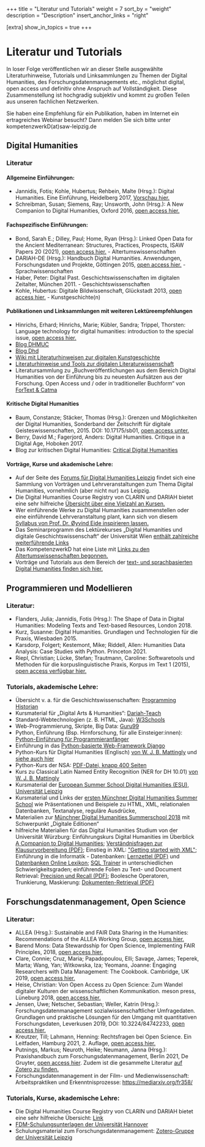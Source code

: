 +++
title = "Literatur und Tutorials"
weight = 7
sort_by = "weight"
description = "Description"
insert_anchor_links = "right"

[extra]
show_in_topics = true
+++

# Literatur und Tutorials

In loser Folge veröffentlichen wir an dieser Stelle ausgewählte Literaturhinweise, Tutorials und Linksammlungen zu Themen der Digital Humanities, des Forschungsdatenmanagements etc., möglichst digital, open access und definitiv ohne Anspruch auf Vollständigkeit. Diese Zusammenstellung ist hochgradig subjektiv und kommt zu großen Teilen aus unseren fachlichen Netzwerken.

Sie haben eine Empfehlung für ein Publikation, haben im Internet ein ertragreiches Webinar besucht? Dann melden Sie sich bitte unter kompetenzwerkD(at)saw-leipzig.de

## Digital Humanities
### Literatur 
#### Allgemeine Einführungen:
* Jannidis, Fotis; Kohle, Hubertus; Rehbein, Malte (Hrsg.): Digital Humanities. Eine Einführung, Heidelberg 2017, [Vorschau hier.](https://www.springer.com/de/book/9783476026224) 
* Schreibman, Susan; Siemens, Ray; Unsworth, John (Hrsg.): A New Companion to Digital Humanities, Oxford 2016, [open access hier.](http://www.digitalhumanities.org/companion/)

#### Fachspezifische Einführungen:
* Bond, Sarah E.; Dilley, Paul; Home, Ryan (Hrsg.): Linked Open Data for the Ancient Mediterranean: Structures, Practices, Prospects, ISAW Papers 20 (2021), [open access hier.](http://hdl.handle.net/2333.1/gqnk9kz2) - Altertumswissenschaften
* DARIAH-DE (Hrsg.): Handbuch Digital Humanities. Anwendungen, Forschungsdaten und Projekte, Göttingen 2015, [open access hier.](https://handbuch.tib.eu/w/DH-Handbuch) - Sprachwissenschaften
* Haber, Peter: Digital Past. Geschichtswissenschaften im digitalen Zeitalter, München 2011. - Geschichtswissenschaften
* Kohle, Hubertus: Digitale Bildwissenschaft, Glückstadt 2013, [open access hier.](http://archiv.ub.uni-heidelberg.de/artdok/volltexte/2013/2185) - Kunstgeschichte(n)

#### Publikationen und Linksammlungen mit weiteren Lektüreempfehlungen
* Hinrichs, Erhard; Hinrichs, Marie; Kübler, Sandra; Trippel, Thorsten: Language technology for digital humanities: introduction to the special issue, [open access hier.](https://link.springer.com/article/10.1007/s10579-019-09482-4)
* [Blog DHMUC](https://dhmuc.hypotheses.org/dh-reader)
* [Blog Dhd](https://dhd-blog.org/?p=12434) 
* [Wiki mit Literaturhinweisen zur digitalen Kunstgeschichte](https://www.digitale-kunstgeschichte.de/wiki/Literaturhinweise)
* [Literaturhinweise und Tools zur digitalen Literaturwissenschaft](https://www.uni-potsdam.de/en/lit-19-jhd/digitale-literaturwissenschaft) 
* Literatursammlung zu „Buchveröffentlichungen aus dem Bereich Digital Humanities von der Einführung bis zu neuesten Aufsätzen aus der Forschung. Open Access und / oder in traditioneller Buchform“ von [ForText & Catma](https://www.pinterest.de/forTextundCatma/digital-humanities-b%C3%BCcher/) 


#### Kritische Digital Humanities
* Baum, Constanze; Stäcker, Thomas (Hrsg.): Grenzen und Möglichkeiten der Digital Humanities, Sonderband der Zeitschrift für digitale Geisteswissenschaften, 2015. DOI: 10.17175/sb01, [open access unter.](https://zfdg.de/sonderband/1)
* Berry, David M.; Fagerjord, Anders: Digital Humanities. Critique in a Digital Age, Hoboken 2017.
* Blog zur kritischen Digital Humanities: [Critical Digital Humanities](https://lebelieberliterarisch.de/kritische-digital-humanities/) 


#### Vorträge, Kurse und akademische Lehre:
* Auf der Seite des [Forums für Digital Humanities Leipzig](https://fdhl.info/dh-videos-corona/) findet sich eine Sammlung von Vorträgen und Lehrveranstaltungen zum Thema Digital Humanities, vornehmlich (aber nicht nur) aus Leipzig.
* Die Digital Humanities Course Registry von CLARIN und DARIAH bietet eine sehr hilfreiche [Übersicht über eine Vielzahl an Kursen.](https://dhcr.clarin-dariah.eu/courses/)
* Wer einführende Werke zu Digital Humanities zusammenstellen oder eine einführende Lehrveranstaltung plant, kann sich von diesem [Syllabus von Prof. Dr. Øyvind Eide inspirieren lassen.](https://lehre.idh.uni-koeln.de/lehrveranstaltungen/wisem20/digital-humanities-theorie-und-praxis/) 
* Das Seminarprogramm des Lektürekurses „Digital Humanities und digitale Geschichtswissenschaft“ der Universität Wien [enthält zahlreiche weiterführende Links](http://dguw.hypotheses.org/lektuerekurs)
* Das KompetenzwerkD hat eine Liste mit [Links zu den Altertumswissenschaften begonnen.](https://hackmd.io/G46diX3gTyO5ulHCDxPquA?both)
* Vorträge und Tutorials aus dem Bereich der [text- und sprachbasierten Digital Humanities finden sich hier.](http://videolectures.net/clarin/)

## Programmieren und Modellieren
### Literatur:
* Flanders, Julia; Jannidis, Fotis (Hrsg.): The Shape of Data in Digital Humanities: Modeling Texts and Text-based Resources, London 2018.
* Kurz, Susanne: Digital Humanities. Grundlagen und Technologien für die Praxis, Wiesbaden 2015.
* Karsdorp, Folgert; Kestemont, Mike; Riddell, Allen: Humanities Data Analysis: Case Studies with Python. Princeton 2021.
* Riepl, Christian; Lücke, Stefan; Trautmann, Caroline: Softwaretools und Methoden für die korpuslinguistische Praxis, Korpus im Text 1 (2015), [open access verfügbar hier.](http://www.kit.gwi.uni-muenchen.de/?band=softwaretools-und-methoden-fuer-die-korpuslinguistische-praxis)


### Tutorials, akademische Lehre:
* Übersicht v. a. für die Geschichtswissenschaften: [Programming Historian](http://programminghistorian.org/)
* Kursmaterial für „Digital Arts & Humanities“: [Dariah-Teach](https://teach.dariah.eu/)
* Standard-Webtechnologien (z. B. HTML, Java): [W3Schools](https://www.w3schools.com/)
* Web-Programmierung, Skripte, Big Data: [Guru99](https://www.guru99.com/)
* Python, Einführung (Bsp. Hirnforschung, für alle Einsteiger:innen): [Python-Einführung für Programmieranfänger](http://eckhartarnold.de/teaching/python_and_nengo_intro.html)
* Einführung in das [Python-basierte Web-Framework Django](https://tutorial.djangogirls.org/en/)
* Python-Kurs für Digital Humanities (Englisch) [von W. J. B. Mattingly](https://pythonhumanities.com/lesson-01-introduction-to-python-for-dh/) und [siehe auch hier](https://pythonhumanities.com/about/#)
* Python-Kurs der NSA: [PDF-Datei, knapp 400 Seiten](https://www.blog.pythonlibrary.org/2020/02/11/the-nsa-has-a-beginner-python-course/) 
* Kurs zu Classical Latin Named Entity Recognition (NER for DH 10.01) [von W. J. B. Mattingly](https://youtu.be/zywMBYmV6Ew) 
* Kursmaterial der [European Summer School Digital Humanities (ESU), Universität Leipzig](https://esu.fdhl.info/)
* Kursmaterial und Links der [ersten Münchner Digital Humanities Summer School](https://dhmuc.hypotheses.org/summerschool_2015#Materialien) wie Präsentationen und Beispiele zu HTML, XML, relationalen Datenbanken, Textanalyse, reguläre Ausdrücke, 
* Materialien zur [Münchner Digital Humanities Summerschool 2018](https://www.dh-lehre.gwi.uni-muenchen.de/?lehrveranstaltung=dh-summerschool-2017-digitale-editionen) mit Schwerpunkt „Digitale Editionen“
* hilfreiche Materialien für das Digital Humanities Studium von der Universität Würzburg: Einführungskurs Digital Humanities im Überblick [A Companion to Digital Humanities](http://www.digitalhumanities.org/companion/); [Verständnisfragen zur Klausurvorbereitung (PDF)](https://www.germanistik.uni-wuerzburg.de/fileadmin/04100700/_temp_/verstaendnisfragen.pdf); Einstieg in XML: ["Getting started with XML"](http://infomotions.com/musings/getting-started/getting-started.html); Einführung in die Informatik - Datenbanken: [Lernzettel (PDF)](https://www.germanistik.uni-wuerzburg.de/fileadmin/04100700/digital-humanities/lernzettel-datenbanken.pdf) und [Datenbanken Online Lexikon](http://wikis.gm.fh-koeln.de/wiki_db/Onlinelexikon/Startseite); [SQL Trainer](http://edb.gm.fh-koeln.de/) in unterschiedlichen Schwierigkeitsgraden; einführende Folien zu Text- und Document Retrieval: [Precision und Recall (PDF)](https://www.germanistik.uni-wuerzburg.de/fileadmin/04100700/digital-humanities/precision-recall.pdf); Boolesche Operatoren, Trunkierung, Maskierung: [Dokumenten-Retrieval (PDF)](https://www.germanistik.uni-wuerzburg.de/fileadmin/04100700/digital-humanities/doc-retrieval.pdf)

## Forschungsdatenmanagement, Open Science
### Literatur:
* ALLEA (Hrsg.): Sustainable and FAIR Data Sharing in the Humanities: Recommendations of the ALLEA Working Group, [open access hier.](https://repository.dri.ie/catalog/tq582c863)
* Barend Mons: Data Stewardsship for Open Science, Implementing FAIR Principles, 2018, [open access hier.](https://doi.org/10.1201/9781315380711)
* Clare, Connie; Cruz, Maria; Papadopoulou, Elli; Savage, James; Teperek, Marta; Wang, Yan; Witkowska, Iza; Yeomans, Joanne: Engaging Researchers with Data Management: The Cookbook. Cambridge, UK 2019, [open access hier.](https://doi.org/10.11647/OBP.0185)
* Heise, Christian: Von Open Access zu Open Science: Zum Wandel digitaler Kulturen der wissenschaftlichen Kommunikation. meson press, Lüneburg 2018, [open access hier.](https://doi.org/10.14619/1303)
* Jensen, Uwe; Netscher, Sebastian; Weller, Katrin (Hrsg.): Forschungsdatenmanagement sozialwissenschaftlicher Umfragedaten. Grundlagen und praktische Lösungen für den Umgang mit quantitativen Forschungsdaten, Leverkusen 2019, DOI: 10.3224/84742233, [open access hier.](https://shop.budrich.de/produkt/forschungsdatenmanagement-sozialwissenschaftlicher-umfragedaten/)
* Kreutzer, Till; Lahmann, Henning: Rechtsfragen bei Open Science. Ein Leitfaden, Hamburg 2021, 2. Auflage, [open access hier.](http://dx.doi.org/10.15460/HUP.195)
* Putnings, Markus; Neuroth, Heike; Neumann, Janna (Hrsg.): Praxishandbuch zum Forschungsdatenmanagement, Berlin 2021, De Gruyter, [open access hier](https://doi.org/10.1515/9783110657807). Zudem ist die gesammelte Literatur [auf Zotero zu finden.](https://www.zotero.org/groups/2497964/praxishandbuch_forschungsdatenmanagement)
* Forschungsdatenmanagement in der Film- und Medienwissenschaft: Arbeitspraktiken und Erkenntnisprozesse: <https://mediarxiv.org/fr358/>

### Tutorials, Kurse, akademische Lehre:
* Die Digital Humanities Course Registry von CLARIN und DARIAH bietet eine sehr hilfreiche Übersicht: [Link](https://dhcr.clarin-dariah.eu/ )
* [FDM-Schulungsunterlagen der Universität Hannover](https://www.fdm.uni-hannover.de/de/materialien/)
* Schulungsmaterial zum Forschungsdatenmanagement: [Zotero-Gruppe der Universität Leipzig](https://zenodo.org/communities/fdm_ul/?page=1&size=20)

